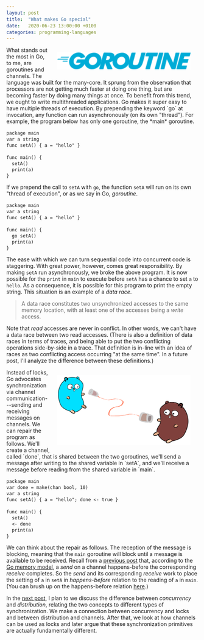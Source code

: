 ```yaml
---
layout: post
title:  "What makes Go special"
date:   2020-06-23 13:00:00 +0100
categories: programming-languages
---
```

<script type="text/x-mathjax-config">
MathJax.Hub.Config({
  tex2jax: {
    inlineMath: [['$','$'], ['\\(','\\)']],
    processEscapes: true
  }
});
</script>
<script src="https://cdnjs.cloudflare.com/ajax/libs/mathjax/2.7.0/MathJax.js?config=TeX-AMS-MML_HTMLorMML" type="text/javascript"></script>

<img src="/img/goroutine.png" width="350" alt="goroutine" align="right" hspace="20" vspace="15"/>
What stands out the most in Go, to me, are goroutines and channels.  The language was built for the many-core.  It sprung from the observation that processors are not getting much faster at doing one thing, but are becoming faster by doing many things at once.  To benefit from this trend, we ought to write multithreaded applications.  Go makes it super easy to have multiple threads of execution.  By prepending the keyword `go` at invocation, any function can run asynchronously (on its own "thread").
For example, 
the program below has only one goroutine, the *main* goroutine.
<!--more-->

```{go}
package main
var a string
func setA() { a = "hello" }

func main() {
  setA()
  print(a)
}
```

If we prepend the call to `setA` with `go`, the function `setA` will run on its own "thread of execution", or as we say in Go,  *goroutine*.

```{go}
package main
var a string
func setA() { a = "hello" }

func main() {
  go setA()
  print(a)
}
```


The ease with which we can turn sequential code into concurrent code is staggering.  With great power, however, comes great responsibility.  By making `setA` run asynchronously, we broke the above program.  It is now possible for the `print` in `main` to execute before `setA` has a chance to set `a` to `hello`.  As a consequence, it is possible for this program to print the empty string.
This situation is an example of a *data race*.

> A data race constitutes
> two unsynchronized accesses to the same memory location, with at least one of the accesses being a *write* access.

Note that *read* accesses are never in conflict.  In other words, we can't have a data race between two read accesses.
(There is also a definition of data races in terms of traces, and being able to put the two conflicting operations side-by-side in a trace.  That definition is in-line with an idea of races as two conflicting access occurring "at the same time".  In a future post, I'll analyze the difference between these definitions.<!-- I analyze the difference between these definitions [here][TODO].  The writing is a critique of the side-by-side or "at the same time" definition.-->)

<img src="/img/channels.png" width="350" alt="goroutine" align="right" hspace="20" vspace="15"/>
Instead of locks, Go advocates synchronization via channel communication---sending and receiving messages on channels.  We can repair the program as follows.  We'll create a channel, called `done`, that is shared between the two goroutines, we'll send a message after writing to the shared variable in `setA`, and we'll receive a message before reading from the shared variable in `main`.


```{go}
package main
var done = make(chan bool, 10)
var a string
func setA() { a = "hello"; done <- true }

func main() {
  setA()
  <- done
  print(a)
}
```

We can think about the repair as follows.  The reception of the message is blocking, meaning that the `main` goroutine will block until a message is available to be received.  Recall from a [previous post][mmgo] that, according to the [Go memory model][gomm], a *send* on a channel happens-before the corresponding *receive* completes.  So the *send* and its corresponding *receive* work to place the setting of `a` in `setA` in *happens-before* relation to the reading of `a` in `main`.  (You can brush up on the happens-before relation [here][mmhb].)


In the [next post][concurrencyvdistribution], I plan to we discuss the difference between *concurrency* and *distribution*, relating the two concepts to different types of synchronization.  We make a connection between concurrency and locks and between distribution and channels.  After that, we look at how channels can be used as locks and later argue that these synchronization primitives are actually fundamentally different.


[mmp1]: /programming-languages/2020/03/05/memory-models.html
[mmp2]: /programming-languages/2020/03/06/weak-memory-models.html
[mmgo]: /programming-languages/2020/03/12/gomm.html
[mmhb]: /programming-languages/2020/03/11/mm-hb.html
[gomm]: https://golang.org/ref/mem
[lamport78]: https://dl.acm.org/doi/abs/10.1145/3335772.3335934
[readysetgo]: https://doi.org/10.1016/j.scico.2020.102473
[concurrencyvdistribution]: /programming-languages/2020/06/24/concurrencyvdistribution.html
